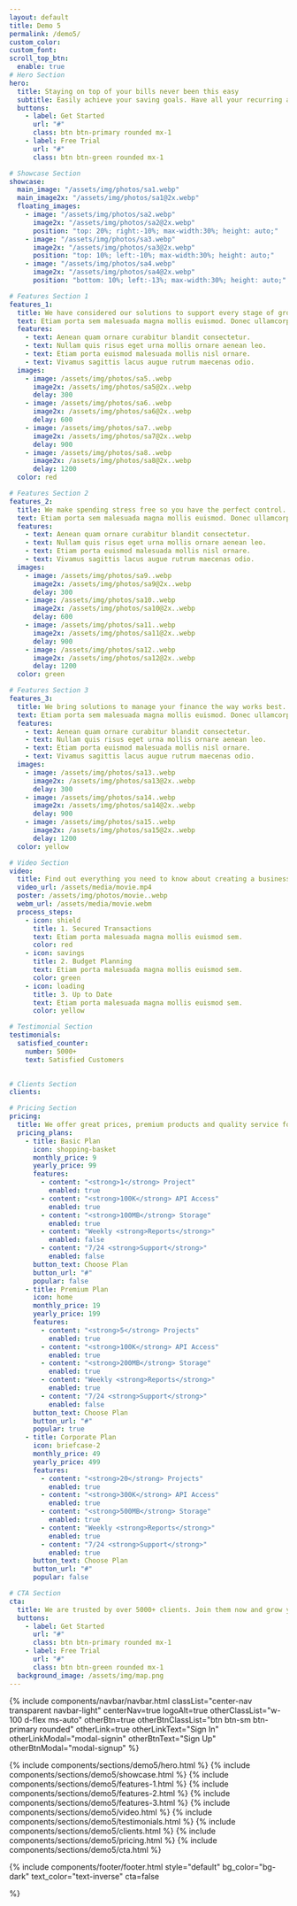 ```yaml
---
layout: default
title: Demo 5
permalink: /demo5/
custom_color: 
custom_font: 
scroll_top_btn:
  enable: true 
# Hero Section
hero:
  title: Staying on top of your bills never been this easy
  subtitle: Easily achieve your saving goals. Have all your recurring and one time expenses and incomes in one place.
  buttons:
    - label: Get Started
      url: "#"
      class: btn btn-primary rounded mx-1
    - label: Free Trial
      url: "#"
      class: btn btn-green rounded mx-1

# Showcase Section
showcase:
  main_image: "/assets/img/photos/sa1.webp"
  main_image2x: "/assets/img/photos/sa1@2x.webp"
  floating_images:
    - image: "/assets/img/photos/sa2.webp"
      image2x: "/assets/img/photos/sa2@2x.webp"
      position: "top: 20%; right:-10%; max-width:30%; height: auto;"
    - image: "/assets/img/photos/sa3.webp"
      image2x: "/assets/img/photos/sa3@2x.webp"
      position: "top: 10%; left:-10%; max-width:30%; height: auto;"
    - image: "/assets/img/photos/sa4.webp"
      image2x: "/assets/img/photos/sa4@2x.webp"
      position: "bottom: 10%; left:-13%; max-width:30%; height: auto;"

# Features Section 1
features_1:
  title: We have considered our solutions to support every stage of growth.
  text: Etiam porta sem malesuada magna mollis euismod. Donec ullamcorper nulla non metus auctor fringilla. Morbi leo risus, porta ac consectetur ac, vestibulum at eros. Fusce dapibus, tellus ac cursus commodo.
  features:
    - text: Aenean quam ornare curabitur blandit consectetur.
    - text: Nullam quis risus eget urna mollis ornare aenean leo.
    - text: Etiam porta euismod malesuada mollis nisl ornare.
    - text: Vivamus sagittis lacus augue rutrum maecenas odio.
  images:
    - image: /assets/img/photos/sa5..webp
      image2x: /assets/img/photos/sa5@2x..webp
      delay: 300
    - image: /assets/img/photos/sa6..webp
      image2x: /assets/img/photos/sa6@2x..webp
      delay: 600
    - image: /assets/img/photos/sa7..webp
      image2x: /assets/img/photos/sa7@2x..webp
      delay: 900
    - image: /assets/img/photos/sa8..webp
      image2x: /assets/img/photos/sa8@2x..webp
      delay: 1200
  color: red

# Features Section 2
features_2:
  title: We make spending stress free so you have the perfect control.
  text: Etiam porta sem malesuada magna mollis euismod. Donec ullamcorper nulla non metus auctor fringilla. Morbi leo risus, porta ac consectetur ac, vestibulum at eros. Fusce dapibus, tellus ac cursus commodo.
  features:
    - text: Aenean quam ornare curabitur blandit consectetur.
    - text: Nullam quis risus eget urna mollis ornare aenean leo.
    - text: Etiam porta euismod malesuada mollis nisl ornare.
    - text: Vivamus sagittis lacus augue rutrum maecenas odio.
  images:
    - image: /assets/img/photos/sa9..webp
      image2x: /assets/img/photos/sa9@2x..webp
      delay: 300
    - image: /assets/img/photos/sa10..webp
      image2x: /assets/img/photos/sa10@2x..webp
      delay: 600
    - image: /assets/img/photos/sa11..webp
      image2x: /assets/img/photos/sa11@2x..webp
      delay: 900
    - image: /assets/img/photos/sa12..webp
      image2x: /assets/img/photos/sa12@2x..webp
      delay: 1200
  color: green

# Features Section 3
features_3:
  title: We bring solutions to manage your finance the way works best.
  text: Etiam porta sem malesuada magna mollis euismod. Donec ullamcorper nulla non metus auctor fringilla. Morbi leo risus, porta ac consectetur ac, vestibulum at eros. Fusce dapibus, tellus ac cursus commodo.
  features:
    - text: Aenean quam ornare curabitur blandit consectetur.
    - text: Nullam quis risus eget urna mollis ornare aenean leo.
    - text: Etiam porta euismod malesuada mollis nisl ornare.
    - text: Vivamus sagittis lacus augue rutrum maecenas odio.
  images:
    - image: /assets/img/photos/sa13..webp
      image2x: /assets/img/photos/sa13@2x..webp
      delay: 300
    - image: /assets/img/photos/sa14..webp
      image2x: /assets/img/photos/sa14@2x..webp
      delay: 900
    - image: /assets/img/photos/sa15..webp
      image2x: /assets/img/photos/sa15@2x..webp
      delay: 1200
  color: yellow

# Video Section
video:
  title: Find out everything you need to know about creating a business process model
  video_url: /assets/media/movie.mp4
  poster: /assets/img/photos/movie..webp
  webm_url: /assets/media/movie.webm
  process_steps:
    - icon: shield
      title: 1. Secured Transactions
      text: Etiam porta malesuada magna mollis euismod sem.
      color: red
    - icon: savings
      title: 2. Budget Planning
      text: Etiam porta malesuada magna mollis euismod sem.
      color: green
    - icon: loading
      title: 3. Up to Date
      text: Etiam porta malesuada magna mollis euismod sem.
      color: yellow

# Testimonial Section
testimonials:
  satisfied_counter:
    number: 5000+
    text: Satisfied Customers
  

# Clients Section
clients:

# Pricing Section
pricing:
  title: We offer great prices, premium products and quality service for your business.
  pricing_plans:
    - title: Basic Plan
      icon: shopping-basket
      monthly_price: 9
      yearly_price: 99
      features:
        - content: "<strong>1</strong> Project"
          enabled: true
        - content: "<strong>100K</strong> API Access"
          enabled: true
        - content: "<strong>100MB</strong> Storage"
          enabled: true
        - content: "Weekly <strong>Reports</strong>"
          enabled: false
        - content: "7/24 <strong>Support</strong>"
          enabled: false
      button_text: Choose Plan
      button_url: "#"
      popular: false
    - title: Premium Plan
      icon: home
      monthly_price: 19
      yearly_price: 199
      features:
        - content: "<strong>5</strong> Projects"
          enabled: true
        - content: "<strong>100K</strong> API Access"
          enabled: true
        - content: "<strong>200MB</strong> Storage"
          enabled: true
        - content: "Weekly <strong>Reports</strong>"
          enabled: true
        - content: "7/24 <strong>Support</strong>"
          enabled: false
      button_text: Choose Plan
      button_url: "#"
      popular: true
    - title: Corporate Plan
      icon: briefcase-2
      monthly_price: 49
      yearly_price: 499
      features:
        - content: "<strong>20</strong> Projects"
          enabled: true
        - content: "<strong>300K</strong> API Access"
          enabled: true
        - content: "<strong>500MB</strong> Storage"
          enabled: true
        - content: "Weekly <strong>Reports</strong>"
          enabled: true
        - content: "7/24 <strong>Support</strong>"
          enabled: true
      button_text: Choose Plan
      button_url: "#"
      popular: false

# CTA Section
cta:
  title: We are trusted by over 5000+ clients. Join them now and grow your business.
  buttons:
    - label: Get Started
      url: "#"
      class: btn btn-primary rounded mx-1
    - label: Free Trial
      url: "#"
      class: btn btn-green rounded mx-1
  background_image: /assets/img/map.png
---
```

<div class="content-wrapper">
<!-- HEADER -->
{% include components/navbar/navbar.html 
    classList="center-nav transparent navbar-light"
    centerNav=true
    logoAlt=true
    otherClassList="w-100 d-flex ms-auto"
    otherBtn=true
    otherBtnClassList="btn btn-sm btn-primary rounded"
    otherLink=true
    otherLinkText="Sign In"
    otherLinkModal="modal-signin"
    otherBtnText="Sign Up"
    otherBtnModal="modal-signup"
%}
<!-- /header -->

{% include components/sections/demo5/hero.html %}
{% include components/sections/demo5/showcase.html %}
{% include components/sections/demo5/features-1.html %}
{% include components/sections/demo5/features-2.html %}
{% include components/sections/demo5/features-3.html %}
{% include components/sections/demo5/video.html %}
{% include components/sections/demo5/testimonials.html %}
{% include components/sections/demo5/clients.html %}
{% include components/sections/demo5/pricing.html %}
{% include components/sections/demo5/cta.html %}

{% include components/footer/footer.html 
  style="default"
  bg_color="bg-dark"
  text_color="text-inverse"
  cta=false
  
%}
</div>